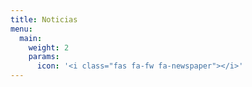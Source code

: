 ```yaml
---
title: Noticias
menu:
  main:
    weight: 2
    params:
      icon: '<i class="fas fa-fw fa-newspaper"></i>'
---
```

